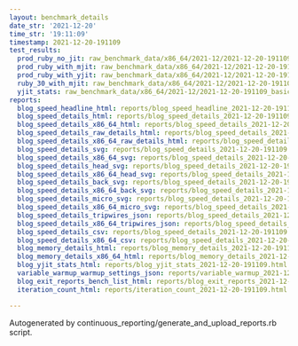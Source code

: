 ```yaml
---
layout: benchmark_details
date_str: '2021-12-20'
time_str: '19:11:09'
timestamp: 2021-12-20-191109
test_results:
  prod_ruby_no_jit: raw_benchmark_data/x86_64/2021-12/2021-12-20-191109_basic_benchmark_prod_ruby_no_jit.json
  prod_ruby_with_mjit: raw_benchmark_data/x86_64/2021-12/2021-12-20-191109_basic_benchmark_prod_ruby_with_mjit.json
  prod_ruby_with_yjit: raw_benchmark_data/x86_64/2021-12/2021-12-20-191109_basic_benchmark_prod_ruby_with_yjit.json
  ruby_30_with_mjit: raw_benchmark_data/x86_64/2021-12/2021-12-20-191109_basic_benchmark_ruby_30_with_mjit.json
  yjit_stats: raw_benchmark_data/x86_64/2021-12/2021-12-20-191109_basic_benchmark_yjit_stats.json
reports:
  blog_speed_headline_html: reports/blog_speed_headline_2021-12-20-191109.html
  blog_speed_details_html: reports/blog_speed_details_2021-12-20-191109.html
  blog_speed_details_x86_64_html: reports/blog_speed_details_2021-12-20-191109.x86_64.html
  blog_speed_details_raw_details_html: reports/blog_speed_details_2021-12-20-191109.raw_details.html
  blog_speed_details_x86_64_raw_details_html: reports/blog_speed_details_2021-12-20-191109.x86_64.raw_details.html
  blog_speed_details_svg: reports/blog_speed_details_2021-12-20-191109.svg
  blog_speed_details_x86_64_svg: reports/blog_speed_details_2021-12-20-191109.x86_64.svg
  blog_speed_details_head_svg: reports/blog_speed_details_2021-12-20-191109.head.svg
  blog_speed_details_x86_64_head_svg: reports/blog_speed_details_2021-12-20-191109.x86_64.head.svg
  blog_speed_details_back_svg: reports/blog_speed_details_2021-12-20-191109.back.svg
  blog_speed_details_x86_64_back_svg: reports/blog_speed_details_2021-12-20-191109.x86_64.back.svg
  blog_speed_details_micro_svg: reports/blog_speed_details_2021-12-20-191109.micro.svg
  blog_speed_details_x86_64_micro_svg: reports/blog_speed_details_2021-12-20-191109.x86_64.micro.svg
  blog_speed_details_tripwires_json: reports/blog_speed_details_2021-12-20-191109.tripwires.json
  blog_speed_details_x86_64_tripwires_json: reports/blog_speed_details_2021-12-20-191109.x86_64.tripwires.json
  blog_speed_details_csv: reports/blog_speed_details_2021-12-20-191109.csv
  blog_speed_details_x86_64_csv: reports/blog_speed_details_2021-12-20-191109.x86_64.csv
  blog_memory_details_html: reports/blog_memory_details_2021-12-20-191109.html
  blog_memory_details_x86_64_html: reports/blog_memory_details_2021-12-20-191109.x86_64.html
  blog_yjit_stats_html: reports/blog_yjit_stats_2021-12-20-191109.html
  variable_warmup_warmup_settings_json: reports/variable_warmup_2021-12-20-191109.warmup_settings.json
  blog_exit_reports_bench_list_html: reports/blog_exit_reports_2021-12-20-191109.bench_list.html
  iteration_count_html: reports/iteration_count_2021-12-20-191109.html

---
```

Autogenerated by continuous_reporting/generate_and_upload_reports.rb script.
